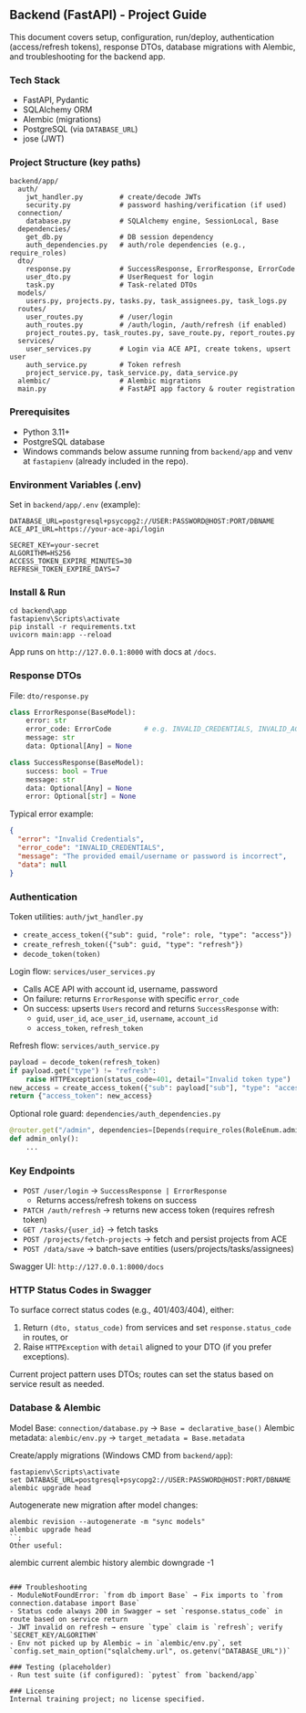 ## Backend (FastAPI) - Project Guide

This document covers setup, configuration, run/deploy, authentication (access/refresh tokens), response DTOs, database migrations with Alembic, and troubleshooting for the backend app.

### Tech Stack
- FastAPI, Pydantic
- SQLAlchemy ORM
- Alembic (migrations)
- PostgreSQL (via `DATABASE_URL`)
- jose (JWT)

### Project Structure (key paths)
```
backend/app/
  auth/
    jwt_handler.py         # create/decode JWTs
    security.py            # password hashing/verification (if used)
  connection/
    database.py            # SQLAlchemy engine, SessionLocal, Base
  dependencies/
    get_db.py              # DB session dependency
    auth_dependencies.py   # auth/role dependencies (e.g., require_roles)
  dto/
    response.py            # SuccessResponse, ErrorResponse, ErrorCode
    user_dto.py            # UserRequest for login
    task.py                # Task-related DTOs
  models/
    users.py, projects.py, tasks.py, task_assignees.py, task_logs.py
  routes/
    user_routes.py         # /user/login
    auth_routes.py         # /auth/login, /auth/refresh (if enabled)
    project_routes.py, task_routes.py, save_route.py, report_routes.py
  services/
    user_services.py       # Login via ACE API, create tokens, upsert user
    auth_service.py        # Token refresh
    project_service.py, task_service.py, data_service.py
  alembic/                 # Alembic migrations
  main.py                  # FastAPI app factory & router registration
```

### Prerequisites
- Python 3.11+
- PostgreSQL database
- Windows commands below assume running from `backend/app` and venv at `fastapienv` (already included in the repo).

### Environment Variables (.env)
Set in `backend/app/.env` (example):
```
DATABASE_URL=postgresql+psycopg2://USER:PASSWORD@HOST:PORT/DBNAME
ACE_API_URL=https://your-ace-api/login

SECRET_KEY=your-secret
ALGORITHM=HS256
ACCESS_TOKEN_EXPIRE_MINUTES=30
REFRESH_TOKEN_EXPIRE_DAYS=7
```

### Install & Run
```
cd backend\app
fastapienv\Scripts\activate
pip install -r requirements.txt
uvicorn main:app --reload
```
App runs on `http://127.0.0.1:8000` with docs at `/docs`.

### Response DTOs
File: `dto/response.py`
```python
class ErrorResponse(BaseModel):
    error: str
    error_code: ErrorCode        # e.g. INVALID_CREDENTIALS, INVALID_ACCOUNT_ID, ...
    message: str
    data: Optional[Any] = None

class SuccessResponse(BaseModel):
    success: bool = True
    message: str
    data: Optional[Any] = None
    error: Optional[str] = None
```

Typical error example:
```json
{
  "error": "Invalid Credentials",
  "error_code": "INVALID_CREDENTIALS",
  "message": "The provided email/username or password is incorrect",
  "data": null
}
```

### Authentication
Token utilities: `auth/jwt_handler.py`
- `create_access_token({"sub": guid, "role": role, "type": "access"})`
- `create_refresh_token({"sub": guid, "type": "refresh"})`
- `decode_token(token)`

Login flow: `services/user_services.py`
- Calls ACE API with account id, username, password
- On failure: returns `ErrorResponse` with specific `error_code`
- On success: upserts `Users` record and returns `SuccessResponse` with:
  - `guid`, `user_id`, `ace_user_id`, `username`, `account_id`
  - `access_token`, `refresh_token`

Refresh flow: `services/auth_service.py`
```python
payload = decode_token(refresh_token)
if payload.get("type") != "refresh":
    raise HTTPException(status_code=401, detail="Invalid token type")
new_access = create_access_token({"sub": payload["sub"], "type": "access"})
return {"access_token": new_access}
```

Optional role guard: `dependencies/auth_dependencies.py`
```python
@router.get("/admin", dependencies=[Depends(require_roles(RoleEnum.admin))])
def admin_only():
    ...
```

### Key Endpoints
- `POST /user/login` → `SuccessResponse | ErrorResponse`
  - Returns access/refresh tokens on success
- `PATCH /auth/refresh` → returns new access token (requires refresh token)
- `GET /tasks/{user_id}` → fetch tasks
- `POST /projects/fetch-projects` → fetch and persist projects from ACE
- `POST /data/save` → batch-save entities (users/projects/tasks/assignees)

Swagger UI: `http://127.0.0.1:8000/docs`

### HTTP Status Codes in Swagger
To surface correct status codes (e.g., 401/403/404), either:
1) Return `(dto, status_code)` from services and set `response.status_code` in routes, or
2) Raise `HTTPException` with `detail` aligned to your DTO (if you prefer exceptions).

Current project pattern uses DTOs; routes can set the status based on service result as needed.

### Database & Alembic
Model Base: `connection/database.py` → `Base = declarative_base()`
Alembic metadata: `alembic/env.py` → `target_metadata = Base.metadata`

Create/apply migrations (Windows CMD from `backend/app`):
```
fastapienv\Scripts\activate
set DATABASE_URL=postgresql+psycopg2://USER:PASSWORD@HOST:PORT/DBNAME
alembic upgrade head
```
Autogenerate new migration after model changes:
```
alembic revision --autogenerate -m "sync models"
alembic upgrade head
``;
Other useful:
```
alembic current
alembic history
alembic downgrade -1
```

### Troubleshooting
- ModuleNotFoundError: `from db import Base` → Fix imports to `from connection.database import Base`
- Status code always 200 in Swagger → set `response.status_code` in route based on service return
- JWT invalid on refresh → ensure `type` claim is `refresh`; verify `SECRET_KEY/ALGORITHM`
- Env not picked up by Alembic → in `alembic/env.py`, set `config.set_main_option("sqlalchemy.url", os.getenv("DATABASE_URL"))`

### Testing (placeholder)
- Run test suite (if configured): `pytest` from `backend/app`

### License
Internal training project; no license specified.


